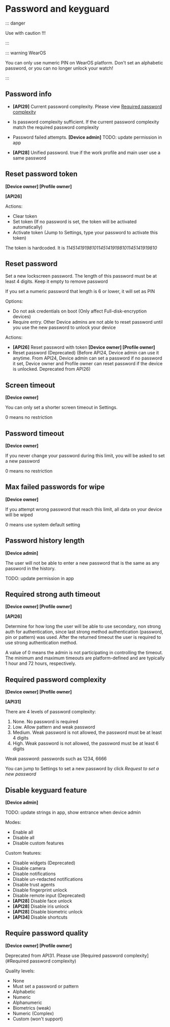 # Password and keyguard

::: danger

Use with caution !!!

:::

::: warning WearOS

You can only use numeric PIN on WearOS platform. Don't set an alphabetic password, or you can no longer unlock your watch!

:::

<h2 id="PasswordInfo">Password info</h2>

- **[API29]** Current password complexity. Please view [Required password complexity](#RequiredPasswordComplexity)

- Is password complexity sufficient. If the current password complexity match the required password complexity

- Password failed attempts. **[Device admin]** TODO: update permission in app

- **[API28]** Unified password. true if the work profile and main user use a same password

## Reset password token

**[Device owner] [Profile owner]**

**[API26]**

Actions:

- Clear token
- Set token (If no password is set, the token will be activated automatically)
- Activate token (Jump to Settings, type your password to activate this token)

The token is hardcoded. It is *114514191981011451419198101145141919810*

## Reset password

Set a new lockscreen password. The length of this password must be at least 4 digits. Keep it empty to remove password

If you set a numeric password that length is 6 or lower, it will set as PIN

Options: 

- Do not ask credentials on boot (Only affect Full-disk-encryption devices)
- Require entry. Other Device admins are not able to reset password until you use the new password to unlock your device

Actions: 

- **[API26]** Reset password with token **[Device owner] [Profile owner]**
- Reset password (Deprecated) (Before API24, Device admin can use it anytime. From API24, Device admin can set a password if no password it set, Device owner and Profile owner can reset password if the device is unlocked. Deprecated from API26)

## Screen timeout

**[Device owner]**

You can only set a shorter screen timeout in Settings. 

0 means no restriction

## Password timeout

**[Device owner]**

If you never change your password during this limit, you will be asked to set a new password

0 means no restriction

## Max failed passwords for wipe

**[Device owner]**

If you attempt wrong password that reach this limit, all data on your device will be wiped

0 means use system default setting

## Password history length

**[Device admin]**

The user will not be able to enter a new password that is the same as any password in the history. 

TODO: update permission in app

## Required strong auth timeout

**[Device owner] [Profile owner]**

**[API26]**

Determine for how long the user will be able to use secondary, non strong auth for authentication, since last strong method authentication (password, pin or pattern) was used. After the returned timeout the user is required to use strong authentication method.

A value of 0 means the admin is not participating in controlling the timeout. The minimum and maximum timeouts are platform-defined and are typically 1 hour and 72 hours, respectively.

<h2 id="RequiredPasswordComplexity">Required password complexity</h2>

**[Device owner] [Profile owner]**

**[API31]**

There are 4 levels of password complexity: 

1. None. No password is required
2. Low. Allow pattern and weak password
3. Medium. Weak password is not allowed, the password must be at least 4 digits
4. High. Weak password is not allowed, the password must be at least 6 digits

Weak password: passwords such as 1234, 6666

You can jump to Settings to set a new password by click _Request to set a new password_

## Disable keyguard feature

**[Device admin]**

TODO: update strings in app, show entrance when device admin

Modes: 

- Enable all
- Disable all
- Disable custom features

Custom features:

- Disable widgets (Deprecated)
- Disable camera
- Disable notifications
- Disable un-redacted notifications
- Disable trust agents
- Disable fingerprint unlock
- Disable remote input (Deprecated)
- **[API28]** Disable face unlock
- **[API28]** Disable iris unlock
- **[API28]** Disable biometric unlock
- **[API34]** Disable shortcuts

## Require password quality

**[Device owner] [Profile owner]**

Deprecated from API31. Please use [Required password complexity](#Required password complexity)

Quality levels:

- None
- Must set a password or pattern
- Alphabetic
- Numeric
- Alphanumeric
- Biometrics (weak)
- Numeric (Complex)
- Custom (won't support)
